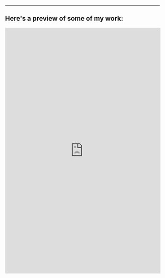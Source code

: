 ---
## Here's a preview of some of my work:



<iframe style="border: 1px solid rgba(0, 0, 0, 0.1);" width="100%" height="800" src="https://embed.figma.com/slides/WCoDSosPXuYphQPFcHUnJP/Portfolio---Caroline-Cox-Orrell--Live-?node-id=2-44&embed-host=share" allowfullscreen></iframe>
